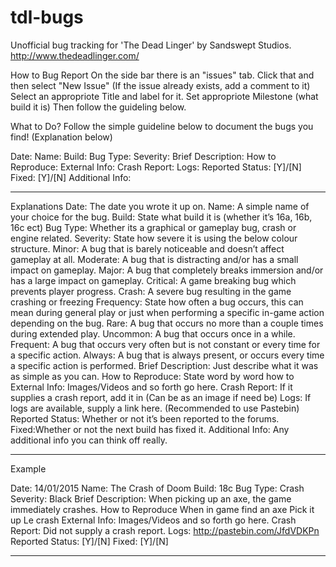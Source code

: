 # tdl-bugs
Unofficial bug tracking for 'The Dead Linger' by Sandswept Studios. http://www.thedeadlinger.com/


How to Bug Report 
On the side bar there is an "issues" tab.
Click that and then select "New Issue" (If the issue already exists, add a comment to it)
Select an appropriote Title and label for it.
Set appropriote Milestone (what build it is)
Then follow the guideling below.

What to Do?
Follow the simple guideline below to document the bugs you find! (Explanation below)

Date:
Name:
Build:
Bug Type:
Severity:
Brief Description:
How to Reproduce:
External Info:
Crash Report:
Logs:
Reported Status: [Y]/[N]
Fixed: [Y]/[N]
Additional Info:

-----------------------------
Explanations
Date: The date you wrote it up on.
Name: A simple name of your choice for the bug.
Build: State what build it is (whether it’s 16a, 16b, 16c ect)
Bug Type: Whether its a graphical or gameplay bug, crash or engine related.
Severity: State how severe it is using the below colour structure.
Minor: A bug that is barely noticeable and doesn’t affect gameplay at all.
Moderate: A bug that is distracting and/or has a small impact on gameplay.
Major: A bug that completely breaks immersion and/or has a large impact on gameplay.
Critical: A game breaking bug which prevents player progress.
Crash: A severe bug resulting in the game crashing or freezing
Frequency: State how often a bug occurs, this can mean during general play or just when performing a specific in-game action depending on the bug.
Rare: A bug that occurs no more than a couple times during extended play.
Uncommon: A bug that occurs once in a while.
Frequent: A bug that occurs very often but is not constant or every time for a specific action.
Always: A bug that is always present, or occurs every time a specific action is performed.
Brief Description: Just describe what it was as simple as you can.
How to Reproduce: State word by word how to 
External Info: Images/Videos and so forth go here.
Crash Report: If it supplies a crash report, add it in (Can be as an image if need be)
Logs: If logs are available, supply a link here. (Recommended to use Pastebin)
Reported Status: Whether or not it’s been reported to the forums.
Fixed:Whether or not the next build has fixed it.
Additional Info: Any additional info you can think off really.

-----------------------------


Example

Date: 14/01/2015
Name: The Crash of Doom
Build: 18c
Bug Type: Crash
Severity: Black
Brief Description: When picking up an axe, the game immediately crashes.
How to Reproduce 
When in game find an axe
Pick it up
Le crash
External Info: Images/Videos and so forth go here.
Crash Report: Did not supply a crash report.
Logs: http://pastebin.com/JfdVDKPn
Reported Status:  [Y]/[N]
Fixed: [Y]/[N]

-----------------------------
